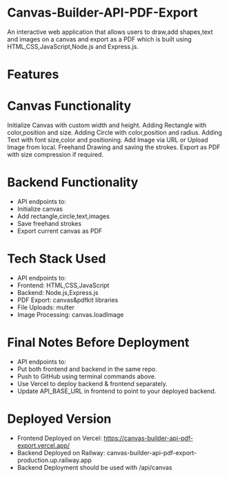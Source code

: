 # Canvas-Builder-API-PDF-Export
An interactive web application that allows users to draw,add shapes,text and images on a canvas and export as a PDF which is built using HTML,CSS,JavaScript,Node.js and Express.js.
# Features
# Canvas Functionality
   Initialize Canvas with custom width and height.
   Adding Rectangle with color,position and size.
   Adding Circle with color,position and radius.
   Adding Text with font size,color and positioning.
   Add Image via URL or Upload Image from local.
   Freehand Drawing and saving the strokes.
   Export as PDF with size compression if required.
# Backend Functionality
-  API endpoints to:
-  Initialize canvas
-  Add rectangle,circle,text,images
-  Save freehand strokes
-  Export current canvas as PDF
# Tech Stack Used
-  API endpoints to:
-   Frontend: HTML,CSS,JavaScript
-   Backend: Node.js,Express.js
-   PDF Export: canvas&pdfkit libraries
-   File Uploads: multer
-   Image Processing: canvas.loadImage
# Final Notes Before Deployment
-  API endpoints to:
-   Put both frontend and backend in the same repo.
-   Push to GitHub using terminal commands above.
-   Use Vercel to deploy backend & frontend separately.
-   Update API_BASE_URL in frontend to point to your deployed backend.
# Deployed Version
- Frontend Deployed on Vercel: https://canvas-builder-api-pdf-export.vercel.app/
- Backend Deployed on Railway: canvas-builder-api-pdf-export-production.up.railway.app
- Backend Deployment should be used with /api/canvas
